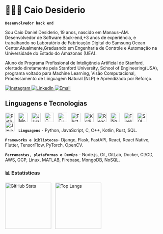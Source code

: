 # 👩🏻‍💻 Caio Desiderio

**`Desenvolvedor back end`**

Sou Caio Daniel Desiderio, 19 anos, nascido em Manaus–AM. Desenvolvedor de Software Back-end,+3 anos de experiência, e trabalhando no Laboratório de Fabricação Digital do Samsung Ocean Center.Atualmente,Graduando em Engenharia de Controle e Automação na Universidade do Estado do Amazonas (UEA).

Aluno do Programa Profissional de Inteligência Artificial de Stanford, ofertado diretamente pela Stanford University, School of Engineering(USA), programa voltado para Machine Learning, Visão Computacional, Processamento de Linguagem Natural (NLP) e Aprendizado por Reforço.

<p align="left">
  <a href="https://www.instagram.com/caiodesiderioch/">
    <img alt="Instagram" title="Siga-me no Instagram" src="https://img.shields.io/badge/Instagram-ff69b4?style=for-the-badge&logo=instagram&logoColor=white"/>
  </a>
  <a href="https://www.linkedin.com/in/caiodesiderioch">
    <img alt="LinkedIn" title="Conecte-se comigo no LinkedIn" src="https://img.shields.io/badge/LinkedIn-0A66C2?style=for-the-badge&logo=linkedin&logoColor=white"/>
  </a>
  <a href="mailto:cd.chaves2005@gmail.com">
    <img alt="Email" title="Entre em contato por Email" src="https://img.shields.io/badge/Email-D14836?style=for-the-badge&logo=gmail&logoColor=white"/>
  </a>
</p>

##  Linguagens e Tecnologias

<img align="left" alt="Python" title="Python" width="30px" style="padding-right:10px;" src="https://cdn.jsdelivr.net/gh/devicons/devicon@latest/icons/python/python-original.svg"/>
<img align="left" alt="MongoDB" title="MongoDB" width="30px" style="padding-right:10px;" src="https://cdn.jsdelivr.net/gh/devicons/devicon@latest/icons/mongodb/mongodb-original.svg"/>
<img align="left" alt="JavaScript" title="JavaScript" width="30px" style="padding-right:10px;" src="https://cdn.jsdelivr.net/gh/devicons/devicon@latest/icons/javascript/javascript-original.svg"/>
<img align="left" alt="C" title="C" width="30px" style="padding-right:10px;" src="https://cdn.jsdelivr.net/gh/devicons/devicon@latest/icons/c/c-original.svg"/>
<img align="left" alt="C++" title="C++" width="30px" style="padding-right:10px;" src="https://cdn.jsdelivr.net/gh/devicons/devicon@latest/icons/cplusplus/cplusplus-original.svg"/>
<img align="left" alt="Flutter" title="Flutter" width="30px" style="padding-right:10px;" src="https://cdn.jsdelivr.net/gh/devicons/devicon@latest/icons/flutter/flutter-original.svg"/>
<img align="left" alt="Kotlin" title="Kotlin" width="30px" style="padding-right:10px;" src="https://cdn.jsdelivr.net/gh/devicons/devicon@latest/icons/kotlin/kotlin-original.svg"/>
<img align="left" alt="React" title="React" width="30px" style="padding-right:10px;" src="https://cdn.jsdelivr.net/gh/devicons/devicon@latest/icons/react/react-original.svg"/>
<img align="left" alt="Node.js" title="Node.js" width="30px" style="padding-right:10px;" src="https://cdn.jsdelivr.net/gh/devicons/devicon@latest/icons/nodejs/nodejs-original.svg"/>
<img align="left" alt="Firebase" title="Firebase" width="30px" style="padding-right:10px;" src="https://cdn.jsdelivr.net/gh/devicons/devicon@latest/icons/firebase/firebase-plain.svg"/>
<img align="left" alt="SQL" title="SQL" width="30px" style="padding-right:10px;" src="https://cdn.jsdelivr.net/gh/devicons/devicon@latest/icons/mysql/mysql-original.svg"/>
<img align="left" alt="Java" title="Java" width="30px" style="padding-right:10px;" src="https://cdn.jsdelivr.net/gh/devicons/devicon@latest/icons/java/java-original.svg"/>

<br/><br/>

**`Linguagens`** - Python, JavaScript, C, C++, Kotlin, Rust, SQL.

**`Frameworks e Bibliotecas`**- Django, Flask, FastAPI, React, React Native, Flutter, TensorFlow, PyTorch, OpenCV.

**`Ferramentas, plataformas e DevOps`** - Node.js, Git, GitLab, Docker, CI/CD, AWS, GCP, Linux, MATLAB, Firebase, MongoDB, NoSQL.

### 📊 Estatísticas

<p>
  <img
    align="left"
    alt="GitHub Stats"
    height="150"
    style="padding-right:10px;"
    src="https://github-readme-stats.vercel.app/api?username=Caiodesiderio&show_icons=true&theme=tokyonight&include_all_commits=true&locale=pt-br&v=2"
  />
  <img
    align="left"
    alt="Top Langs"
    height="150"
    style="padding-right:5px;"
    src="https://github-readme-stats.vercel.app/api/top-langs/?username=Caiodesiderio&theme=tokyonight&layout=compact&custom_title=Tecnologias&langs_count=10&size_weight=0.5&count_weight=0.5&v=2"
    />
</p>
